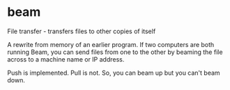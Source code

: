 # beam
File transfer - transfers files to other copies of itself

A rewrite from memory of an earlier program. If two computers are both running Beam, you can send files from one to the other by beaming the file across to a machine name or IP address. 

Push is implemented. Pull is not. So, you can beam up but you can't beam down. 
